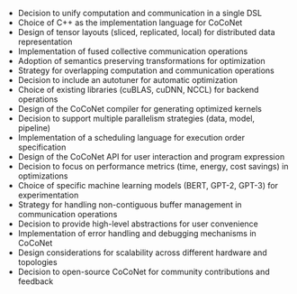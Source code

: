 - Decision to unify computation and communication in a single DSL
- Choice of C++ as the implementation language for CoCoNet
- Design of tensor layouts (sliced, replicated, local) for distributed data representation
- Implementation of fused collective communication operations
- Adoption of semantics preserving transformations for optimization
- Strategy for overlapping computation and communication operations
- Decision to include an autotuner for automatic optimization
- Choice of existing libraries (cuBLAS, cuDNN, NCCL) for backend operations
- Design of the CoCoNet compiler for generating optimized kernels
- Decision to support multiple parallelism strategies (data, model, pipeline)
- Implementation of a scheduling language for execution order specification
- Design of the CoCoNet API for user interaction and program expression
- Decision to focus on performance metrics (time, energy, cost savings) in optimizations
- Choice of specific machine learning models (BERT, GPT-2, GPT-3) for experimentation
- Strategy for handling non-contiguous buffer management in communication operations
- Decision to provide high-level abstractions for user convenience
- Implementation of error handling and debugging mechanisms in CoCoNet
- Design considerations for scalability across different hardware and topologies
- Decision to open-source CoCoNet for community contributions and feedback